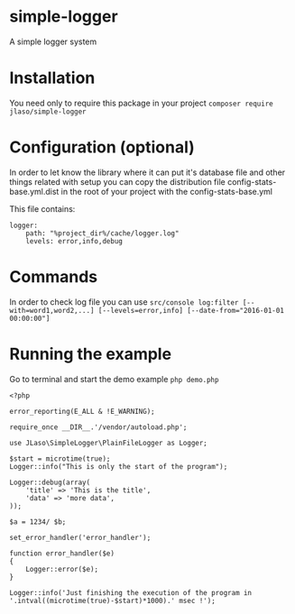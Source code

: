 # simple-logger
A simple logger system

# Installation

You need only to require this package in your project ```composer require jlaso/simple-logger```

# Configuration (optional)

In order to let know the library where it can put it's database file and other things related with setup you can copy the distribution file config-stats-base.yml.dist in the root
of your project with the config-stats-base.yml

This file contains:

```
logger:
    path: "%project_dir%/cache/logger.log"
    levels: error,info,debug    

```


# Commands

In order to check log file you can use ```src/console log:filter [--with=word1,word2,...] [--levels=error,info] [--date-from="2016-01-01 00:00:00"]```

# Running the example

Go to terminal and start the demo example ```php demo.php```

```
<?php

error_reporting(E_ALL & !E_WARNING);

require_once __DIR__.'/vendor/autoload.php';

use JLaso\SimpleLogger\PlainFileLogger as Logger;

$start = microtime(true);
Logger::info("This is only the start of the program");

Logger::debug(array(
    'title' => 'This is the title',
    'data' => 'more data',
));

$a = 1234/ $b;

set_error_handler('error_handler');

function error_handler($e)
{
    Logger::error($e);
}

Logger::info('Just finishing the execution of the program in '.intval((microtime(true)-$start)*1000).' msec !');
```


